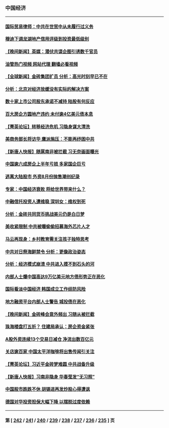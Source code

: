 ### 中国经济
---
#### [国际贸易律师：中共在世贸中从未履行过义务](../../pages/ncid283/n14060603.md?08260045) 
#### [穆迪下调龙湖地产信用评级到投资最低级别](../../pages/ncid283/n14061226.md?08260045) 
#### [【晚间新闻】英媒：潜伏共谍企图引诱数千官员](../../pages/ncid283/n14061003.md?08260045) 
#### [油管热门视频 网站代理 翻墙必看视频](http://138.2.39.72:81/youtube.html?epic-marker?08260045)
#### [【全球新闻】金砖集团扩员 分析：高光时刻早已不在](../../pages/ncid283/n14061004.md?08260045) 
#### [分析：北京对经济放缓没有实际的解决方案](../../pages/ncid283/n14060906.md?08260045) 
#### [数十家上市公司股东承诺不减持 陆股有何反应](../../pages/ncid283/n14060751.md?08260045) 
#### [百大房企方圆地产违约 未付逾4亿美元债本息](../../pages/ncid283/n14060727.md?08260045) 
#### [【菁英论坛】转移经济危机 习隐身谋大清洗](../../pages/ncid283/n14060698.md?08260045) 
#### [美商务部长将访华 鹰派施压：不能再纾困中共](../../pages/ncid283/n14060716.md?08260045) 
#### [【新唐人快报】随扈南非被拦截 习无奈画面曝光](../../pages/ncid283/n14060709.md?08260045) 
#### [中国逾六成房企上半年亏损 多家国企巨亏](../../pages/ncid283/n14060637.md?08260045) 
#### [逃离大陆股市 外资8月份抛售潮创纪录](../../pages/ncid283/n14060628.md?08260045) 
#### [专家：中国经济衰败 将给世界带来什么？](../../pages/ncid283/n14059746.md?08260045) 
#### [中融信托投资人遭维稳 深圳女：维权到死](../../pages/ncid283/n14059695.md?08260045) 
#### [分析：金砖共同货币挑战美元仍是白日梦](../../pages/ncid283/n14060563.md?08260045) 
#### [美收紧限制 中共被曝偷偷招募海外芯片人才](../../pages/ncid283/n14060258.md?08260045) 
#### [马云再现身：乡村教育需关注孩子独特思考](../../pages/ncid283/n14060236.md?08260045) 
#### [中共对日祭海鲜禁令 分析：更像政治姿态](../../pages/ncid283/n14060469.md?08260045) 
#### [分析：经济模式崩溃 中共进入摸不到石头的河](../../pages/ncid283/n14060468.md?08260045) 
#### [内部人士爆中国高达9万亿美元地方债形势正在恶化](../../pages/ncid283/n14060207.md?08260045) 
#### [国际看淡中国经济 韩国成立工作组防风险](../../pages/ncid283/n14060205.md?08260045) 
#### [地方融资平台内部人士警告 城投债在恶化](../../pages/ncid283/n14060147.md?08260045) 
#### [【晚间新闻】金砖峰会意外频出 习随从被拦截](../../pages/ncid283/n14060182.md?08260045) 
#### [珠海楼盘打五折？ 住建局承认：房企资金紧张](../../pages/ncid283/n14060063.md?08260045) 
#### [A股外资连续13个交易日减仓 净流出数百亿元](../../pages/ncid283/n14059940.md?08260045) 
#### [关店逾百家 中国太平洋咖啡将出售传闻引关注](../../pages/ncid283/n14059926.md?08260045) 
#### [【菁英论坛】习近平金砖梦难圆 中共战备升级](../../pages/ncid283/n14059857.md?08260045) 
#### [【新唐人快报】习南非隐身 华春莹发“无习照”](../../pages/ncid283/n14059905.md?08260045) 
#### [中国股市跌跌不休 胡锡进再发炒股心得遭讽](../../pages/ncid283/n14059873.md?08260045) 
#### [德国对华投资担保大幅下降 以摆脱过度依赖](../../pages/ncid283/n14059799.md?08260045) 

---
#### 第 [ [242](./242.md?08260045) / [241](./241.md?08260045) / [240](./240.md?08260045) / [239](./239.md?08260045) / [238](./238.md?08260045) / [237](./237.md?08260045) / [236](./236.md?08260045) / [235](./235.md?08260045) ] 页
